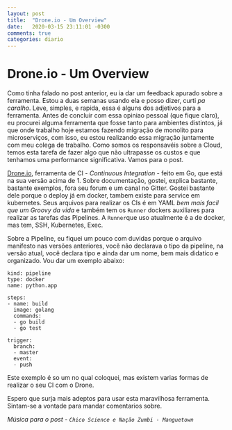 ```yaml
---
layout: post
title:  "Drone.io - Um Overview"
date:   2020-03-15 23:11:01 -0300
comments: true
categories: diario
---
```


# Drone.io - Um Overview

Como tinha falado no post anterior, eu ia dar um feedback apurado sobre a ferramenta. Estou a duas semanas usando ela e posso dizer, curti *pa caralho*. Leve, simples, e rapida, essa é alguns dos adjetivos para a ferramenta. Antes de concluir com essa opiniao pessoal (que fique claro), eu procurei alguma ferramenta que fosse tanto para ambientes distintos, já que onde trabalho hoje estamos fazendo migração de monolito para microserviços, com isso, eu estou realizando essa migração juntamente com meu colega de trabalho. Como somos os responsavéis sobre a Cloud, temos esta tarefa de fazer algo que não ultrapasse os custos e que tenhamos uma performance significativa. Vamos para o post.

[Drone.io](https://drone.io), ferramenta de CI - *Continuous Integration* - feito em Go, que está na sua versão acima de 1. Sobre documentação, gostei, explica bastante, bastante exemplos, fora seu forum e um canal no Gitter. Gostei bastante dele porque o deploy já em docker, tambem existe para service em kubernetes. Seus arquivos para realizar os CIs é em YAML *bem mais facil que um Groovy da vida* e também tem os `Runner` dockers auxiliares para realizar as tarefas das Pipelines. A `Runner`que uso atualmente é a de docker, mas tem, SSH, Kubernetes, Exec.

Sobre a Pipeline, eu fiquei um pouco com duvidas porque o arquivo manifesto nas versões anteriores, você não declarava o tipo da pipeline, na versão atual, você declara tipo e ainda dar um nome, bem mais didatico e organizado. Vou dar um exemplo abaixo:
```
kind: pipeline
type: docker
name: python.app

steps:
- name: build
  image: golang
  commands:
  - go build
  - go test

trigger:
  branch:
  - master
  event:
  - push
```

Este exemplo é so um no qual coloquei, mas existem varias formas de realizar o seu CI com o Drone. 

Espero que surja mais adeptos para usar esta maravilhosa ferramenta. Sintam-se a vontade para mandar comentarios sobre.

*Música para o post - `Chico Science e Nação Zumbi - Manguetown`*